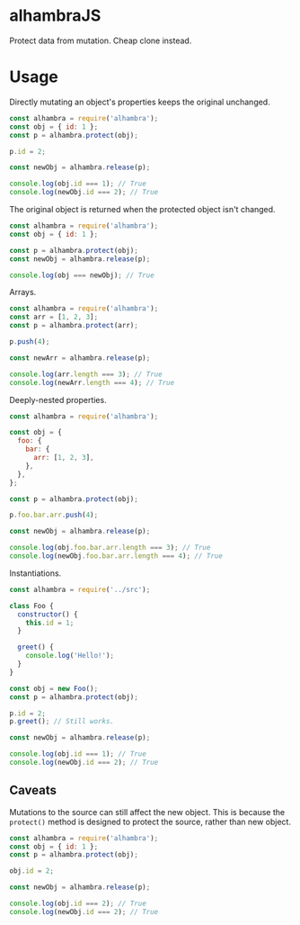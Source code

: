 # alhambraJS

Protect data from mutation. Cheap clone instead.

# Usage

Directly mutating an object's properties keeps the original unchanged.

```js
const alhambra = require('alhambra');
const obj = { id: 1 };
const p = alhambra.protect(obj);

p.id = 2;

const newObj = alhambra.release(p);

console.log(obj.id === 1); // True
console.log(newObj.id === 2); // True
```

The original object is returned when the protected object isn't changed.

```js
const alhambra = require('alhambra');
const obj = { id: 1 };

const p = alhambra.protect(obj);
const newObj = alhambra.release(p);

console.log(obj === newObj); // True
```

Arrays.

```js
const alhambra = require('alhambra');
const arr = [1, 2, 3];
const p = alhambra.protect(arr);

p.push(4);

const newArr = alhambra.release(p);

console.log(arr.length === 3); // True
console.log(newArr.length === 4); // True
```

Deeply-nested properties.

```js
const alhambra = require('alhambra');

const obj = {
  foo: {
    bar: {
      arr: [1, 2, 3],
    },
  },
};

const p = alhambra.protect(obj);

p.foo.bar.arr.push(4);

const newObj = alhambra.release(p);

console.log(obj.foo.bar.arr.length === 3); // True
console.log(newObj.foo.bar.arr.length === 4); // True
```

Instantiations.

```js
const alhambra = require('../src');

class Foo {
  constructor() {
    this.id = 1;
  }

  greet() {
    console.log('Hello!');
  }
}

const obj = new Foo();
const p = alhambra.protect(obj);

p.id = 2;
p.greet(); // Still works.

const newObj = alhambra.release(p);

console.log(obj.id === 1); // True
console.log(newObj.id === 2); // True
```

## Caveats

Mutations to the source can still affect the new object. This is because the `protect()` method is designed to protect the source, rather than new object.

```js
const alhambra = require('alhambra');
const obj = { id: 1 };
const p = alhambra.protect(obj);

obj.id = 2;

const newObj = alhambra.release(p);

console.log(obj.id === 2); // True
console.log(newObj.id === 2); // True
```
